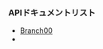 ### APIドキュメントリスト

- [Branch00](https://github.com/ShoheiMiyata/phyvac/blob/main/APIDocument/pv.Branch00.md)
- 
